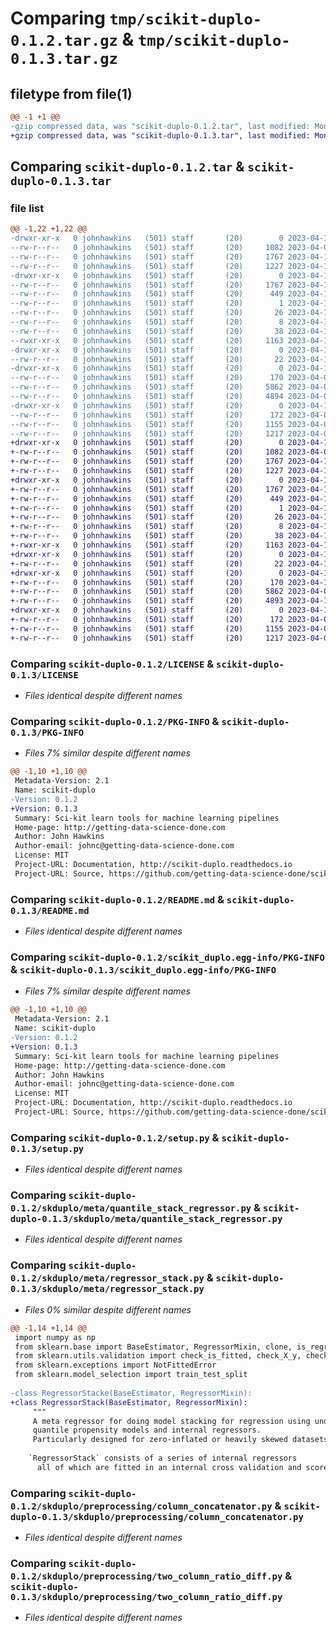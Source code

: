 # Comparing `tmp/scikit-duplo-0.1.2.tar.gz` & `tmp/scikit-duplo-0.1.3.tar.gz`

## filetype from file(1)

```diff
@@ -1 +1 @@
-gzip compressed data, was "scikit-duplo-0.1.2.tar", last modified: Mon Apr 10 21:57:45 2023, max compression
+gzip compressed data, was "scikit-duplo-0.1.3.tar", last modified: Mon Apr 10 22:38:24 2023, max compression
```

## Comparing `scikit-duplo-0.1.2.tar` & `scikit-duplo-0.1.3.tar`

### file list

```diff
@@ -1,22 +1,22 @@
-drwxr-xr-x   0 johnhawkins   (501) staff       (20)        0 2023-04-10 21:57:45.138040 scikit-duplo-0.1.2/
--rw-r--r--   0 johnhawkins   (501) staff       (20)     1082 2023-04-06 00:11:51.000000 scikit-duplo-0.1.2/LICENSE
--rw-r--r--   0 johnhawkins   (501) staff       (20)     1767 2023-04-10 21:57:45.137534 scikit-duplo-0.1.2/PKG-INFO
--rw-r--r--   0 johnhawkins   (501) staff       (20)     1227 2023-04-10 06:17:16.000000 scikit-duplo-0.1.2/README.md
-drwxr-xr-x   0 johnhawkins   (501) staff       (20)        0 2023-04-10 21:57:45.130552 scikit-duplo-0.1.2/scikit_duplo.egg-info/
--rw-r--r--   0 johnhawkins   (501) staff       (20)     1767 2023-04-10 21:57:45.000000 scikit-duplo-0.1.2/scikit_duplo.egg-info/PKG-INFO
--rw-r--r--   0 johnhawkins   (501) staff       (20)      449 2023-04-10 21:57:45.000000 scikit-duplo-0.1.2/scikit_duplo.egg-info/SOURCES.txt
--rw-r--r--   0 johnhawkins   (501) staff       (20)        1 2023-04-10 21:57:45.000000 scikit-duplo-0.1.2/scikit_duplo.egg-info/dependency_links.txt
--rw-r--r--   0 johnhawkins   (501) staff       (20)       26 2023-04-10 21:57:45.000000 scikit-duplo-0.1.2/scikit_duplo.egg-info/requires.txt
--rw-r--r--   0 johnhawkins   (501) staff       (20)        8 2023-04-10 21:57:45.000000 scikit-duplo-0.1.2/scikit_duplo.egg-info/top_level.txt
--rw-r--r--   0 johnhawkins   (501) staff       (20)       38 2023-04-10 21:57:45.138169 scikit-duplo-0.1.2/setup.cfg
--rwxr-xr-x   0 johnhawkins   (501) staff       (20)     1163 2023-04-10 21:57:03.000000 scikit-duplo-0.1.2/setup.py
-drwxr-xr-x   0 johnhawkins   (501) staff       (20)        0 2023-04-10 21:57:45.130998 scikit-duplo-0.1.2/skduplo/
--rw-r--r--   0 johnhawkins   (501) staff       (20)       22 2023-04-10 21:57:16.000000 scikit-duplo-0.1.2/skduplo/__init__.py
-drwxr-xr-x   0 johnhawkins   (501) staff       (20)        0 2023-04-10 21:57:45.133470 scikit-duplo-0.1.2/skduplo/meta/
--rw-r--r--   0 johnhawkins   (501) staff       (20)      170 2023-04-06 21:57:24.000000 scikit-duplo-0.1.2/skduplo/meta/__init__.py
--rw-r--r--   0 johnhawkins   (501) staff       (20)     5862 2023-04-06 22:04:15.000000 scikit-duplo-0.1.2/skduplo/meta/quantile_stack_regressor.py
--rw-r--r--   0 johnhawkins   (501) staff       (20)     4894 2023-04-06 22:03:28.000000 scikit-duplo-0.1.2/skduplo/meta/regressor_stack.py
-drwxr-xr-x   0 johnhawkins   (501) staff       (20)        0 2023-04-10 21:57:45.136379 scikit-duplo-0.1.2/skduplo/preprocessing/
--rw-r--r--   0 johnhawkins   (501) staff       (20)      172 2023-04-06 21:55:06.000000 scikit-duplo-0.1.2/skduplo/preprocessing/__init__.py
--rw-r--r--   0 johnhawkins   (501) staff       (20)     1155 2023-04-06 00:24:35.000000 scikit-duplo-0.1.2/skduplo/preprocessing/column_concatenator.py
--rw-r--r--   0 johnhawkins   (501) staff       (20)     1217 2023-04-06 00:20:02.000000 scikit-duplo-0.1.2/skduplo/preprocessing/two_column_ratio_diff.py
+drwxr-xr-x   0 johnhawkins   (501) staff       (20)        0 2023-04-10 22:38:24.214688 scikit-duplo-0.1.3/
+-rw-r--r--   0 johnhawkins   (501) staff       (20)     1082 2023-04-06 00:11:51.000000 scikit-duplo-0.1.3/LICENSE
+-rw-r--r--   0 johnhawkins   (501) staff       (20)     1767 2023-04-10 22:38:24.214075 scikit-duplo-0.1.3/PKG-INFO
+-rw-r--r--   0 johnhawkins   (501) staff       (20)     1227 2023-04-10 06:17:16.000000 scikit-duplo-0.1.3/README.md
+drwxr-xr-x   0 johnhawkins   (501) staff       (20)        0 2023-04-10 22:38:24.201212 scikit-duplo-0.1.3/scikit_duplo.egg-info/
+-rw-r--r--   0 johnhawkins   (501) staff       (20)     1767 2023-04-10 22:38:24.000000 scikit-duplo-0.1.3/scikit_duplo.egg-info/PKG-INFO
+-rw-r--r--   0 johnhawkins   (501) staff       (20)      449 2023-04-10 22:38:24.000000 scikit-duplo-0.1.3/scikit_duplo.egg-info/SOURCES.txt
+-rw-r--r--   0 johnhawkins   (501) staff       (20)        1 2023-04-10 22:38:24.000000 scikit-duplo-0.1.3/scikit_duplo.egg-info/dependency_links.txt
+-rw-r--r--   0 johnhawkins   (501) staff       (20)       26 2023-04-10 22:38:24.000000 scikit-duplo-0.1.3/scikit_duplo.egg-info/requires.txt
+-rw-r--r--   0 johnhawkins   (501) staff       (20)        8 2023-04-10 22:38:24.000000 scikit-duplo-0.1.3/scikit_duplo.egg-info/top_level.txt
+-rw-r--r--   0 johnhawkins   (501) staff       (20)       38 2023-04-10 22:38:24.214842 scikit-duplo-0.1.3/setup.cfg
+-rwxr-xr-x   0 johnhawkins   (501) staff       (20)     1163 2023-04-10 21:57:03.000000 scikit-duplo-0.1.3/setup.py
+drwxr-xr-x   0 johnhawkins   (501) staff       (20)        0 2023-04-10 22:38:24.201785 scikit-duplo-0.1.3/skduplo/
+-rw-r--r--   0 johnhawkins   (501) staff       (20)       22 2023-04-10 22:38:04.000000 scikit-duplo-0.1.3/skduplo/__init__.py
+drwxr-xr-x   0 johnhawkins   (501) staff       (20)        0 2023-04-10 22:38:24.209982 scikit-duplo-0.1.3/skduplo/meta/
+-rw-r--r--   0 johnhawkins   (501) staff       (20)      170 2023-04-10 22:37:28.000000 scikit-duplo-0.1.3/skduplo/meta/__init__.py
+-rw-r--r--   0 johnhawkins   (501) staff       (20)     5862 2023-04-06 22:04:15.000000 scikit-duplo-0.1.3/skduplo/meta/quantile_stack_regressor.py
+-rw-r--r--   0 johnhawkins   (501) staff       (20)     4893 2023-04-10 22:37:14.000000 scikit-duplo-0.1.3/skduplo/meta/regressor_stack.py
+drwxr-xr-x   0 johnhawkins   (501) staff       (20)        0 2023-04-10 22:38:24.211805 scikit-duplo-0.1.3/skduplo/preprocessing/
+-rw-r--r--   0 johnhawkins   (501) staff       (20)      172 2023-04-06 21:55:06.000000 scikit-duplo-0.1.3/skduplo/preprocessing/__init__.py
+-rw-r--r--   0 johnhawkins   (501) staff       (20)     1155 2023-04-06 00:24:35.000000 scikit-duplo-0.1.3/skduplo/preprocessing/column_concatenator.py
+-rw-r--r--   0 johnhawkins   (501) staff       (20)     1217 2023-04-06 00:20:02.000000 scikit-duplo-0.1.3/skduplo/preprocessing/two_column_ratio_diff.py
```

### Comparing `scikit-duplo-0.1.2/LICENSE` & `scikit-duplo-0.1.3/LICENSE`

 * *Files identical despite different names*

### Comparing `scikit-duplo-0.1.2/PKG-INFO` & `scikit-duplo-0.1.3/PKG-INFO`

 * *Files 7% similar despite different names*

```diff
@@ -1,10 +1,10 @@
 Metadata-Version: 2.1
 Name: scikit-duplo
-Version: 0.1.2
+Version: 0.1.3
 Summary: Sci-kit learn tools for machine learning pipelines
 Home-page: http://getting-data-science-done.com
 Author: John Hawkins
 Author-email: johnc@getting-data-science-done.com
 License: MIT
 Project-URL: Documentation, http://scikit-duplo.readthedocs.io
 Project-URL: Source, https://github.com/getting-data-science-done/scikit-duplo
```

### Comparing `scikit-duplo-0.1.2/README.md` & `scikit-duplo-0.1.3/README.md`

 * *Files identical despite different names*

### Comparing `scikit-duplo-0.1.2/scikit_duplo.egg-info/PKG-INFO` & `scikit-duplo-0.1.3/scikit_duplo.egg-info/PKG-INFO`

 * *Files 7% similar despite different names*

```diff
@@ -1,10 +1,10 @@
 Metadata-Version: 2.1
 Name: scikit-duplo
-Version: 0.1.2
+Version: 0.1.3
 Summary: Sci-kit learn tools for machine learning pipelines
 Home-page: http://getting-data-science-done.com
 Author: John Hawkins
 Author-email: johnc@getting-data-science-done.com
 License: MIT
 Project-URL: Documentation, http://scikit-duplo.readthedocs.io
 Project-URL: Source, https://github.com/getting-data-science-done/scikit-duplo
```

### Comparing `scikit-duplo-0.1.2/setup.py` & `scikit-duplo-0.1.3/setup.py`

 * *Files identical despite different names*

### Comparing `scikit-duplo-0.1.2/skduplo/meta/quantile_stack_regressor.py` & `scikit-duplo-0.1.3/skduplo/meta/quantile_stack_regressor.py`

 * *Files identical despite different names*

### Comparing `scikit-duplo-0.1.2/skduplo/meta/regressor_stack.py` & `scikit-duplo-0.1.3/skduplo/meta/regressor_stack.py`

 * *Files 0% similar despite different names*

```diff
@@ -1,14 +1,14 @@
 import numpy as np
 from sklearn.base import BaseEstimator, RegressorMixin, clone, is_regressor, is_classifier
 from sklearn.utils.validation import check_is_fitted, check_X_y, check_array
 from sklearn.exceptions import NotFittedError
 from sklearn.model_selection import train_test_split
 
-class RegressorStacke(BaseEstimator, RegressorMixin):
+class RegressorStack(BaseEstimator, RegressorMixin):
     """
     A meta regressor for doing model stacking for regression using underlying 
     quantile propensity models and internal regressors.
     Particularly designed for zero-inflated or heavily skewed datasets,
 
    `RegressorStack` consists of a series of internal regressors
      all of which are fitted in an internal cross validation and scored out-of-sample
```

### Comparing `scikit-duplo-0.1.2/skduplo/preprocessing/column_concatenator.py` & `scikit-duplo-0.1.3/skduplo/preprocessing/column_concatenator.py`

 * *Files identical despite different names*

### Comparing `scikit-duplo-0.1.2/skduplo/preprocessing/two_column_ratio_diff.py` & `scikit-duplo-0.1.3/skduplo/preprocessing/two_column_ratio_diff.py`

 * *Files identical despite different names*

